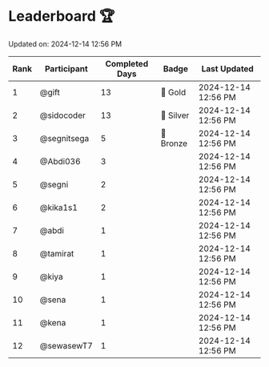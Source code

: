 # Leaderboard 🏆

Updated on: 2024-12-14 12:56 PM

| Rank | Participant       | Completed Days | Badge      | Last Updated         |
|------|-------------------|----------------|------------|----------------------|
| 1    | @gift             | 13             | 🏅 Gold     | 2024-12-14 12:56 PM |
| 2    | @sidocoder        | 13             | 🥈 Silver   | 2024-12-14 12:56 PM |
| 3    | @segnitsega       | 5              | 🥉 Bronze   | 2024-12-14 12:56 PM |
| 4    | @Abdi036          | 3              |            | 2024-12-14 12:56 PM |
| 5    | @segni            | 2              |            | 2024-12-14 12:56 PM |
| 6    | @kika1s1          | 2              |            | 2024-12-14 12:56 PM |
| 7    | @abdi             | 1              |            | 2024-12-14 12:56 PM |
| 8    | @tamirat          | 1              |            | 2024-12-14 12:56 PM |
| 9    | @kiya             | 1              |            | 2024-12-14 12:56 PM |
| 10   | @sena             | 1              |            | 2024-12-14 12:56 PM |
| 11   | @kena             | 1              |            | 2024-12-14 12:56 PM |
| 12   | @sewasewT7        | 1              |            | 2024-12-14 12:56 PM |

